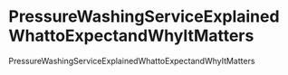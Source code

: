 # PressureWashingServiceExplainedWhattoExpectandWhyItMatters
PressureWashingServiceExplainedWhattoExpectandWhyItMatters
